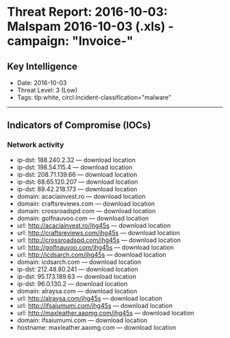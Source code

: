 # Threat Report: 2016-10-03: Malspam 2016-10-03 (.xls) - campaign: "Invoice-"


## Key Intelligence
* Date: 2016-10-03
* Threat Level: 3 (Low)
* Tags: tlp:white, circl:incident-classification="malware"

---

## Indicators of Compromise (IOCs)
### Network activity
* ip-dst: 188.240.2.32 — download location
* ip-dst: 198.54.115.4 — download location
* ip-dst: 208.71.139.66 — download location
* ip-dst: 68.65.120.207 — download location
* ip-dst: 89.42.218.173 — download location
* domain: acaciainvest.ro — download location
* domain: craftsreviews.com — download location
* domain: crossroadspd.com — download location
* domain: golfnauvoo.com — download location
* url: http://acaciainvest.ro/jhg45s — download location
* url: http://craftsreviews.com/jhg45s — download location
* url: http://crossroadspd.com/jhg45s — download location
* url: http://golfnauvoo.com/jhg45s — download location
* url: http://icdsarch.com/jhg45s — download location
* domain: icdsarch.com — download location
* ip-dst: 212.48.80.241 — download location
* ip-dst: 95.173.189.63 — download location
* ip-dst: 96.0.130.2 — download location
* domain: alraysa.com — download location
* url: http://alraysa.com/jhg45s — download location
* url: http://ifsaiumumi.com/jhg45s — download location
* url: http://maxleather.aaomg.com/jhg45s — download location
* domain: ifsaiumumi.com — download location
* hostname: maxleather.aaomg.com — download location
